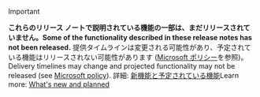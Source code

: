 > [!Important]
> <span data-ttu-id="826c2-101">**これらのリリース ノートで説明されている機能の一部は、まだリリースされていません。**</span><span class="sxs-lookup"><span data-stu-id="826c2-101">**Some of the functionality described in these release notes has not been released.**</span></span> <span data-ttu-id="826c2-102">提供タイムラインは変更される可能性があり、予定されている機能はリリースされない可能性があります ([Microsoft ポリシー](https://go.microsoft.com/fwlink/p/?linkid=2007332)を参照)。</span><span class="sxs-lookup"><span data-stu-id="826c2-102">Delivery timelines may change and projected functionality may not be released (see [Microsoft policy](https://go.microsoft.com/fwlink/p/?linkid=2007332)).</span></span> <span data-ttu-id="826c2-103">詳細: [新機能と予定されている機能](/dynamics365-release-plan/2019wave2/artificial-intelligence/dynamics365-market-insights/planned-features)</span><span class="sxs-lookup"><span data-stu-id="826c2-103">Learn more: [What's new and planned](/dynamics365-release-plan/2019wave2/artificial-intelligence/dynamics365-market-insights/planned-features)</span></span>
